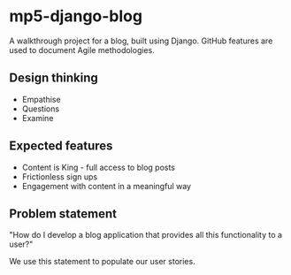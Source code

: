 # mp5-django-blog
A walkthrough project for a blog, built using Django. GitHub features are used to document Agile methodologies.

## Design thinking

- Empathise
- Questions
- Examine

## Expected features

- Content is King - full access to blog posts
- Frictionless sign ups
- Engagement with content in a meaningful way

## Problem statement

"How do I develop a blog application that provides all this functionality to a user?"

We use this statement to populate our user stories.

